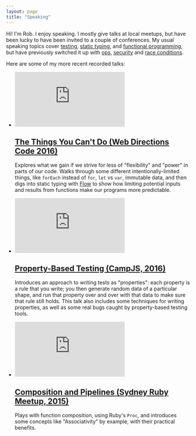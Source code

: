 ```yaml
---
layout: page
title: "Speaking"
---
```


Hi! I'm Rob. I enjoy speaking. I mostly give talks at local meetups, but have been lucky to have been invited to a couple of conferences. My usual speaking topics cover [testing](/talks/2016/06/property-based-testing/), [static typing](/talks/2016/07/things-you-cant-do-wdc16/), and [functional programming](/talks/2015/09/composition-and-pipelines/), but have previously switched it up with [ops](https://speakerdeck.com/damncabbage/the-testing-monitoring-continuum-devops-sydney-2015), [security](https://speakerdeck.com/damncabbage/xss-an-introduction-and-demonstration-2009) and [race conditions](https://speakerdeck.com/damncabbage/databases-and-race-conditions-sydphp-2014).

Here are some of my more recent recorded talks:

<ul class="talks-showcase">
  <li>
    <div class="talk--thumbnail">
      <div class="embedded-iframe">
        <div class="inner">
          <iframe src="https://player.vimeo.com/video/194125263" frameborder="0" webkitallowfullscreen mozallowfullscreen allowfullscreen></iframe>
        </div>
      </div>
    </div>
    <div class="talk--text">
      <h2><a href="/talks/2016/07/things-you-cant-do-wdc16/">
        The Things You Can't Do (Web Directions Code 2016)
      </a></h2>
      <p>Explores what we gain if we strive for less of "flexibility" and "power" in parts of our code. Walks through some different intentionally-limited things, like <code>forEach</code> instead of <code>for</code>, <code>let</code> vs <code>var</code>, immutable data, and then digs into static typing with <a href="http://flowtype.org">Flow</a> to show how limiting potential inputs and results from functions make our programs more predictable.</p>
    </div>
  </li>

  <li>
    <div class="talk--thumbnail">
      <div class="embedded-iframe">
        <div class="inner">
          <iframe src="https://www.youtube.com/embed/_OXrdIRmdJc" frameborder="0" webkitallowfullscreen mozallowfullscreen allowfullscreen></iframe>
        </div>
      </div>
    </div>
    <div class="talk--text">
      <h2><a href="/talks/2016/06/property-based-testing/">
        Property-Based Testing (CampJS, 2016)
      </a></h2>
      <p>Introduces an approach to writing tests as "properties": each property is a rule that you write; you then generate random data of a particular shape, and run that property over and over with that data to make sure that rule still holds. This talk also includes some techniques for writing properties, as well as some real bugs caught by property-based testing tools.</p>
    </div>
  </li>

  <li>
    <div class="talk--thumbnail">
      <div class="embedded-iframe">
        <div class="inner">
          <iframe src="https://player.vimeo.com/video/138642247" frameborder="0" webkitallowfullscreen mozallowfullscreen allowfullscreen></iframe>
        </div>
      </div>
    </div>
    <div class="talk--text">
      <h2><a href="/talks/2015/09/composition-and-pipelines/">
        Composition and Pipelines (Sydney Ruby Meetup, 2015)
      </a></h2>
      <p>Plays with function composition, using Ruby's <code>Proc</code>, and introduces some concepts like "Associativity" by example, with their practical benefits.</p>
    </div>
  </li>
</ul>
